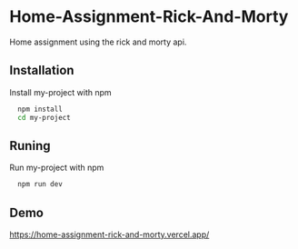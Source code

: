 # Home-Assignment-Rick-And-Morty

Home assignment using the rick and morty api.


## Installation

Install my-project with npm

```bash
  npm install 
  cd my-project
```
 ## Runing

Run my-project with npm

```bash
  npm run dev
```
    
## Demo

https://home-assignment-rick-and-morty.vercel.app/

